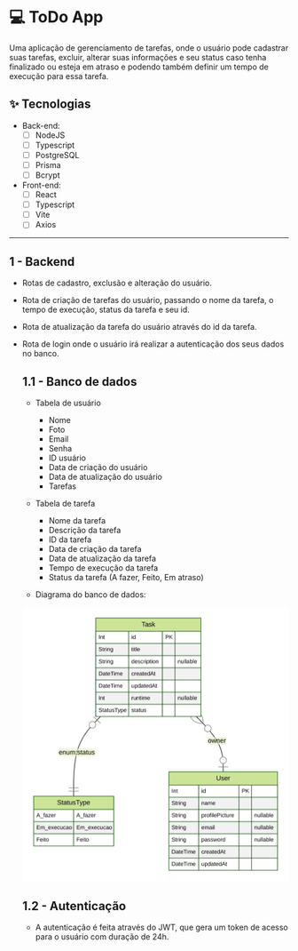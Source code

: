 # 💻 ToDo App
Uma aplicação de gerenciamento de tarefas, onde o usuário pode cadastrar suas tarefas, excluir, alterar suas informações e seu status caso tenha finalizado ou esteja em atraso e podendo também definir um tempo de execução para essa tarefa.
## ✨ Tecnologias
  * Back-end:
    -  [ ] NodeJS
    -  [ ] Typescript
    -  [ ] PostgreSQL
    -  [ ] Prisma
    -  [ ] Bcrypt
  * Front-end:
    -  [ ] React
    -  [ ] Typescript
    -  [ ] Vite
    -  [ ] Axios
    
<hr />

## 1 - Backend
- Rotas de cadastro, exclusão e alteração do usuário.
- Rota de criação de tarefas do usuário, passando o nome da tarefa, o tempo de execução, status da tarefa e seu id.
- Rota de atualização da tarefa do usuário através do id da tarefa.
- Rota de login onde o usuário irá realizar a autenticação dos seus dados no banco.
    
    ## 1.1 - Banco de dados
    - Tabela de usuário
        - Nome
        - Foto
        - Email
        - Senha
        - ID usuário
        - Data de criação do usuário
        - Data de atualização do usuário
        - Tarefas
    - Tabela de tarefa
        - Nome da tarefa
        - Descrição da tarefa
        - ID da tarefa
        - Data de criação da tarefa
        - Data de atualização da tarefa
        - Tempo de execução da tarefa
        - Status da tarefa (A fazer, Feito, Em atraso)
        
    - Diagrama do banco de dados:
    <img src="/server/prisma/ERD.svg" style=width:500px>
    
    ## 1.2 - Autenticação
    
    - A autenticação é feita através do JWT, que gera um token de acesso para o usuário com duração de 24h.
